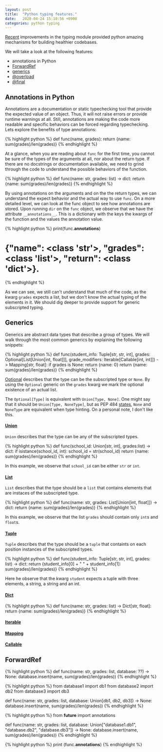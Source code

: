 ```yaml
---
layout: post
title:  "Python typing features."
date:   2020-04-24 15:10:56 +0900
categories: python typing
---
```


[Recent](https://docs.python.org/3/whatsnew/3.8.html#typing) improvements in the typing module provided python amazing mechanisms for building healthier codebases.

We will take a look at the following features:
* annotations in Python
* [ForwardRef](https://docs.python.org/3/library/typing.html#typing.ForwardRef)
* [generics](https://docs.python.org/3/library/typing.html#generics)
* [@overload](https://docs.python.org/3/library/typing.html#typing.overload)
* [@final](https://docs.python.org/3/library/typing.html#typing.final)

## Annotations in Python

Annotations are a documentation or static typechecking tool that provide the expected value of an object. Thus, it will not raise errors or provide runtime warnings
at all. Still, annotations are making the code more readable and specific behaviors can be forced regarding typechecking. Lets explore the benefits of type annotations: 

{% highlight python %}
def func(name, grades):
  return {name: sum(grades)/len(grades)}
{% endhighlight %}

At a glance, when you are reading about `func` for the first time, you cannot be sure of the types of the arguments at all, nor about the return type. If there are no docstrings
or documentation available, we need to grind through the code to understand the possible behaviors of the function.

{% highlight python %}
def func(name: str, grades: list) -> dict:
    return {name: sum(grades)/len(grades)}
{% endhighlight %}

By using annotations on the arguments and on the the return types, we can understand the expect behavior and the actual way to use `func`. On a more detailed level, we can look at
the func object to see how annotations are stored. Upon running `dir` on the `func` object, we observe that we have the attribute `__annotations__`. This is a dictionary with the keys
the kwargs of the function and the values the annotation value.


{% highlight python %}
print(func.__annotations__)
# {"name": <class 'str'>, "grades": <class 'list'>, "return": <class 'dict'>}.
{% endhighlight %}

As we can see, we still can't understand that much of the code, as the kwarg `grades` expects a list, but we don't know the actual typing of the elements in it. We should dig deeper to provide
support for generic subscripted typing.

## Generics

Generics are abstract data types that describe a group of types. We will walk through the most common generics by explaining the following snippets:


{% highlight python %}
def func(student_info: Tuple[str, str, int], grades: Optional[List[Union[int, float]]], grade_modifiers: Iterable[Callable[int, int]]) -> Mapping[str, float]:
    if grades is None:
        return {name: 0}
    return {name: sum(grades)/len(grades)}
{% endhighlight %}

[Optional](https://docs.python.org/3/library/typing.html#typing.Optional) describes that the type can be the subscripted type or `None`. By using the `Optional` generic on the `grades` kwarg we mark the optional existence of an actual list.

The `Optional[Type]` is equivalent with `Union[Type, None]`. One might say that it should be `Union[Type, NoneType]`, but as PEP 484 [states](https://www.python.org/dev/peps/pep-0484/#using-none), `None` and `NoneType` are equivalent when type hinting. On a personal note, I don't like this.
 

#### [Union](https://docs.python.org/3/library/typing.html#typing.Union)

`Union` describes that the type can be any of the subscripted types.

{% highlight python %}
def func(school_id: Union[str, int], grades:list) -> dict:
    if isistance(school_id, int):
        school_id = str(school_id)
    return {name: sum(grades)/len(grades)}
{% endhighlight %}

In this example, we observe that `school_id` can be either `str` or `int`.

#### [List](https://docs.python.org/3/library/typing.html#typing.List)

`List` describes that the type should be a `list` that contains elements that are instaces of the subscripted type.

{% highlight python %}
def func(name: str, grades: List[Union[int, float]]) -> dict:
    return {name: sum(grades)/len(grades)}
{% endhighlight %}

In this example, we observe that the list `grades` should contain only `int`s and `float`s. 

#### [Tuple](https://docs.python.org/3/library/typing.html#typing.Tuple)
`Tuple` describes that the type should be a `tuple` that containts on each position instances of the subscripted types.

{% highlight python %}
def func(student_info: Tuple[str, str, int], grades: list) -> dict:
    return {student_info[0] + " " + student_info[1]: sum(grades)/len(grades)}
{% endhighlight %}

Here he observe that the kwarg `student` expects a tuple with three elements, a string, a string and an int.

#### [Dict](https://docs.python.org/3/library/typing.html#typing.Dict)

{% highlight python %}
def func(name: str, grades: list) -> Dict[str, float]:
    return {name: sum(grades)/len(grades)}
{% endhighlight %}

#### [Iterable](https://docs.python.org/3/library/typing.html#typing.Iterable)


#### [Mapping](https://docs.python.org/3/library/typing.html#typing.Mapping)
#### [Callable](https://docs.python.org/3/library/typing.html#typing.Callable)


## ForwardRef

{% highlight python %}
def func(name: str, grades: list, database: ??) -> None:
    database.insert(name, sum(grades)/len(grades))
{% endhighlight %}


{% highlight python %}
from database1 import db1
from database2 import db2
from database3 import db3

def func(name: str, grades: list, database: Union[db1, db2, db3]) -> None:
    database.insert(name, sum(grades)/len(grades))
{% endhighlight %}


{% highlight python %}
from __future__ import annotations

def func(name: str, grades: list, database: Union["database1.db1", "database.db2", "database.db3"]) -> None:
    database.insert(name, sum(grades)/len(grades))
{% endhighlight %}


{% highlight python %}
print (func.__annotations__)
{% endhighlight %}
